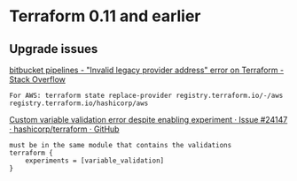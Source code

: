 # Terraform 0.11 and earlier



## Upgrade issues

[bitbucket pipelines - "Invalid legacy provider address" error on Terraform - Stack Overflow](https://stackoverflow.com/questions/65396812/invalid-legacy-provider-address-error-on-terraform)

    For AWS: terraform state replace-provider registry.terraform.io/-/aws registry.terraform.io/hashicorp/aws


[Custom variable validation error despite enabling experiment · Issue #24147 · hashicorp/terraform · GitHub](https://github.com/hashicorp/terraform/issues/24147)

    must be in the same module that contains the validations
    terraform {
        experiments = [variable_validation]
    }
